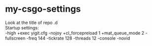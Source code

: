 # my-csgo-settings
Look at the title of repo .d<br>
Startup settings: <br>
-high +exec yigit.cfg -nojoy +cl_forcepreload 1 +mat_queue_mode 2 -fullscreen -freq 144 -tickrate 128 -threads 12 -console -novid
